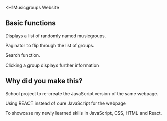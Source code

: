 <H1Musicgroups Website</H1>

<H2>Basic functions</H2>
<P>Displays a list of randomly named musicgroups.</P>
<P>Paginator to flip through the list of groups.</P>
<P>Search function.</P>
<p>Clicking a group displays further information</p>

<H2>Why did you make this?</H2>
<p>School project to re-create the JavaScript version of the same webpage.</p>
<p>Using REACT instead of oure JavaScript for the webpage</p>
<p>To showcase my newly learned skills in JavaScript, CSS, HTML and React.</p>
